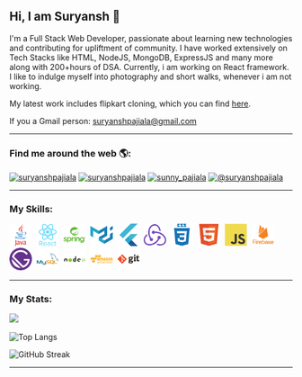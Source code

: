### <h2>Hi, I am Suryansh 👋 </h2>

I'm a Full Stack Web Developer, passionate about learning new technologies and contributing for upliftment of community. I have worked extensively on Tech Stacks like HTML, NodeJS, MongoDB, ExpressJS and many more along with 200+hours of DSA. Currently, i am working on React framework. I like to indulge myself into photography and short walks, whenever i am not working. 


My latest work includes flipkart cloning, which you can find [here](https://github.com/vasukomuravelli/Flipkart_Backend).

If you a Gmail person: suryanshpajiala@gmail.com

------------------------------------------------


<h3>Find me around the web 🌎:</h3>
<a href="https://www.linkedin.com/in/suryansh-pajiala-98a155154/" target="blank"><img align="center" src="https://cdn-icons-png.flaticon.com/512/174/174857.png" alt="suryanshpajiala" height="40" width="40" /></a>
<a href="https://www.facebook.com/suryanshsunny.pajiala/" target="blank"><img align="center" src="https://cdn-icons.flaticon.com/png/512/2504/premium/2504903.png?token=exp=1644403605~hmac=a2bda4ede21b32109f3d30e9675fbb7a" alt="suryanshpajiala" height="40" width="40" /></a>
<a href="https://www.instagram.com/sunny_pajiala/" target="blank"><img align="center" src="https://cdn-icons-png.flaticon.com/512/2111/2111463.png" alt="sunny_pajiala" height="40" width="40" /></a>
<a href="https://medium.com/@suryanshpajiala" target="blank"><img align="center" src="https://cdn-icons.flaticon.com/png/512/2190/premium/2190431.png?token=exp=1644403673~hmac=f8a4f4607cf7901d0195f5cd0d0c1de4" alt="@suryanshpajiala" height="40" width="40" /></a>

-------------------------------------------------

<h3> My Skills:</h3>
<div>
  <img src="https://github.com/devicons/devicon/blob/master/icons/java/java-original-wordmark.svg" title="Java" alt="Java" width="40" height="40"/>&nbsp;
  <img src="https://github.com/devicons/devicon/blob/master/icons/react/react-original-wordmark.svg" title="React" alt="React" width="40" height="40"/>&nbsp;
  <img src="https://github.com/devicons/devicon/blob/master/icons/spring/spring-original-wordmark.svg" title="Spring" alt="Spring" width="40" height="40"/>&nbsp;
  <img src="https://github.com/devicons/devicon/blob/master/icons/materialui/materialui-original.svg" title="Material UI" alt="Material UI" width="40" height="40"/>&nbsp;
  <img src="https://github.com/devicons/devicon/blob/master/icons/flutter/flutter-original.svg" title="Flutter" alt="Flutter" width="40" height="40"/>&nbsp;
  <img src="https://github.com/devicons/devicon/blob/master/icons/redux/redux-original.svg" title="Redux" alt="Redux " width="40" height="40"/>&nbsp;
  <img src="https://github.com/devicons/devicon/blob/master/icons/css3/css3-plain-wordmark.svg"  title="CSS3" alt="CSS" width="40" height="40"/>&nbsp;
  <img src="https://github.com/devicons/devicon/blob/master/icons/html5/html5-original.svg" title="HTML5" alt="HTML" width="40" height="40"/>&nbsp;
  <img src="https://github.com/devicons/devicon/blob/master/icons/javascript/javascript-original.svg" title="JavaScript" alt="JavaScript" width="40" height="40"/>&nbsp;
  <img src="https://github.com/devicons/devicon/blob/master/icons/firebase/firebase-plain-wordmark.svg" title="Firebase" alt="Firebase" width="40" height="40"/>&nbsp;
  <img src="https://github.com/devicons/devicon/blob/master/icons/gatsby/gatsby-original.svg" title="Gatsby"  alt="Gatsby" width="40" height="40"/>&nbsp;
  <img src="https://github.com/devicons/devicon/blob/master/icons/mysql/mysql-original-wordmark.svg" title="MySQL"  alt="MySQL" width="40" height="40"/>&nbsp;
  <img src="https://github.com/devicons/devicon/blob/master/icons/nodejs/nodejs-original-wordmark.svg" title="NodeJS" alt="NodeJS" width="40" height="40"/>&nbsp;
  <img src="https://github.com/devicons/devicon/blob/master/icons/amazonwebservices/amazonwebservices-plain-wordmark.svg" title="AWS" alt="AWS" width="40" height="40"/>&nbsp;
  <img src="https://github.com/devicons/devicon/blob/master/icons/git/git-original-wordmark.svg" title="Git" **alt="Git" width="40" height="40"/>
</div>

---------------------------------------------------
<h3>My Stats:</h3>
<div>
<img height="180em" src="https://github-readme-stats.vercel.app/api?username=Sunny9899&show_icons=true&hide_border=true&&count_private=true&include_all_commits=true" />
  
  
![Top Langs](https://github-readme-stats.vercel.app/api/top-langs/?username=Sunny9899)
  
  
![GitHub Streak](https://github-readme-streak-stats.herokuapp.com?user=Sunny9899&date_format=j%20M%5B%20Y%5D)
</div>

-----------------------------------------------------


